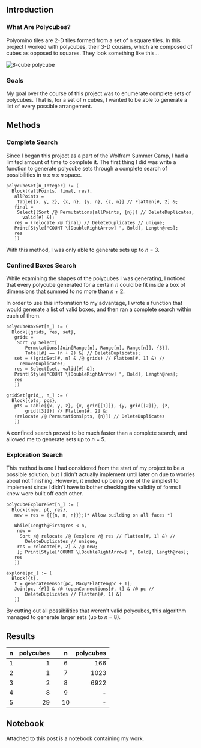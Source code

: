 ## Introduction
### What Are Polycubes?
Polyomino tiles are 2-D tiles formed from a set of n square tiles. In this project I worked with polycubes, their 3-D cousins, which are composed of cubes as opposed to squares. They look something like this...

![8-cube polycube][1]

### Goals
My goal over the course of this project was to enumerate complete sets of polycubes. That is, for a set of *n* cubes, I wanted to be able to generate a list of every possible arrangement.

## Methods
### Complete Search
Since I began this project as a part of the Wolfram Summer Camp, I had a limited amount of time to complete it. The first thing I did was write a function to generate polycube sets through a complete search of possibilities in *n* x *n* x *n* space. 

    polycubeSet[n_Integer] := (
      Block[{allPoints, final, res}, 
       allPoints = 
        Table[{x, y, z}, {x, n}, {y, n}, {z, n}] // Flatten[#, 2] &;
       final = 
        Select[(Sort /@ Permutations[allPoints, {n}]) // DeleteDuplicates,
          valid[#] &];
       res = (relocate /@ final) // DeleteDuplicates // unique;
       Print[Style["COUNT \[DoubleRightArrow] ", Bold], Length@res];
       res
       ])

With this method, I was only able to generate sets up to *n* = 3.

### Confined Boxes Search
While examining the shapes of the polycubes I was generating, I noticed that every polycube generated for a certain *n* could be fit inside a box of dimensions that summed to no more than *n* + 2. 

In order to use this information to my advantage, I wrote a function that would generate a list of valid boxes, and then ran a complete search within each of them. 

    polycubeBoxSet[n_] := (
      Block[{grids, res, set},
       grids = 
        Sort /@ Select[
           Permutations[Join[Range[n], Range[n], Range[n]], {3}], 
           Total[#] == (n + 2) &] // DeleteDuplicates;
       set = ((gridSet[#, n] & /@ grids) // Flatten[#, 1] &) // 
         removeDuplicates;
       res = Select[set, valid[#] &];
       Print[Style["COUNT \[DoubleRightArrow] ", Bold], Length@res];
       res
       ])

    gridSet[grid_, n_] := (
      Block[{pts, pcs}, 
       pts = Table[{x, y, z}, {x, grid[[1]]}, {y, grid[[2]]}, {z, 
           grid[[3]]}] // Flatten[#, 2] &;
       (relocate /@ Permutations[pts, {n}]) // DeleteDuplicates
       ])
       
A confined search proved to be much faster than a complete search, and allowed me to generate sets up to *n* = 5.

### Exploration Search
This method is one I had considered from the start of my project to be a possible solution, but I didn't actually implement until later on due to worries about not finishing. However, it ended up being one of the simplest to implement since I didn't have to bother checking the validity of forms I knew were built off each other.
    
    polycubeExploreSet[n_] := (
      Block[{new, pt, res},
       new = res = {{{n, n, n}}};(* Allow building on all faces *)
       
       While[Length@First@res < n,
        new = 
         Sort /@ relocate /@ (explore /@ res // Flatten[#, 1] &) // 
           DeleteDuplicates // unique;
        res = relocate[#, 2] & /@ new;
        ]; Print[Style["COUNT \[DoubleRightArrow] ", Bold], Length@res]; 
       res
       ])
   
    explore[pc_] := (
      Block[{t},
       t = generateTensor[pc, Max@*Flatten@pc + 1];
       Join[pc, {#}] & /@ (openConnections[#, t] & /@ pc // 
           DeleteDuplicates // Flatten[#, 1] &) 
       ])
By cutting out all possibilities that weren't valid polycubes, this algorithm managed to generate larger sets (up to *n* = 8).

## Results
| n 	| polycubes 	|   	| n  	| polycubes 	|
|:---:	|-----------:	|---	|:----:	|---------:	|
| 1 	|         1 	|   	| 6  	|       166 	|
| 2 	|         1 	|   	| 7  	|      1023 	|
| 3 	|         2 	|   	| 8  	|      6922 	|
| 4 	|         8 	|   	| 9  	|       - 	|
| 5 	|        29 	|   	| 10 	|       - 	|

## Notebook
Attached to this post is a notebook containing my work.


[1]: https://community.wolfram.com//c/portal/getImageAttachment?filename=98818omino.png&userId=1720553
